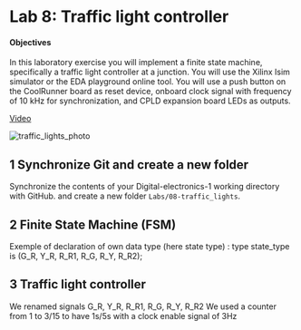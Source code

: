 # Lab 8: Traffic light controller

#### Objectives

In this laboratory exercise you will implement a finite state machine, specifically a traffic light controller at a junction. You will use the Xilinx Isim simulator or the EDA playground online tool. You will use a push button on the CoolRunner board as reset device, onboard clock signal with frequency of 10&nbsp;kHz for synchronization, and CPLD expansion board LEDs as outputs.

[Video](https://youtu.be/P2emiQeBgE8)

![traffic_lights_photo](traffic_lights_photo.jpg)


## 1 Synchronize Git and create a new folder

Synchronize the contents of your Digital-electronics-1 working directory with GitHub. and create a new folder `Labs/08-traffic_lights`.


## 2 Finite State Machine (FSM)

Exemple of declaration of own data type (here state type) : type state_type is (G_R, Y_R, R_R1, R_G, R_Y, R_R2);


## 3 Traffic light controller

We renamed signals G_R, Y_R, R_R1, R_G, R_Y, R_R2
We used a counter from 1 to 3/15 to have 1s/5s with a clock enable signal of 3Hz



